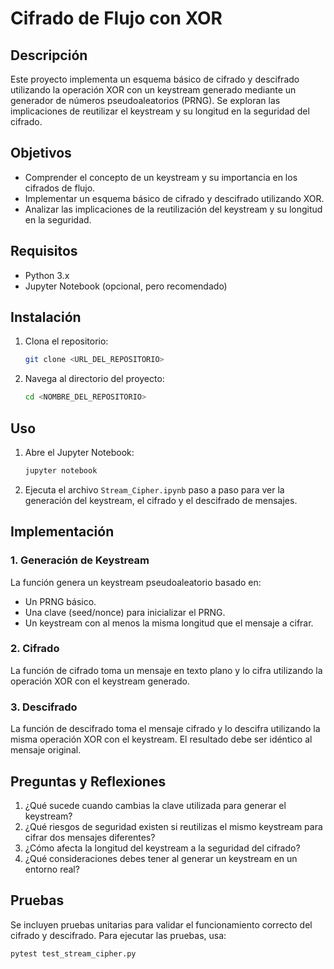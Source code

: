 # Cifrado de Flujo con XOR

## Descripción

Este proyecto implementa un esquema básico de cifrado y descifrado utilizando la operación XOR con un keystream generado mediante un generador de números pseudoaleatorios (PRNG). Se exploran las implicaciones de reutilizar el keystream y su longitud en la seguridad del cifrado.

## Objetivos

- Comprender el concepto de un keystream y su importancia en los cifrados de flujo.
- Implementar un esquema básico de cifrado y descifrado utilizando XOR.
- Analizar las implicaciones de la reutilización del keystream y su longitud en la seguridad.

## Requisitos

- Python 3.x
- Jupyter Notebook (opcional, pero recomendado)

## Instalación

1. Clona el repositorio:
   ```bash
   git clone <URL_DEL_REPOSITORIO>
   ```
2. Navega al directorio del proyecto:
   ```bash
   cd <NOMBRE_DEL_REPOSITORIO>
   ```

## Uso

1. Abre el Jupyter Notebook:
   ```bash
   jupyter notebook
   ```
2. Ejecuta el archivo `Stream_Cipher.ipynb` paso a paso para ver la generación del keystream, el cifrado y el descifrado de mensajes.

## Implementación

### 1. Generación de Keystream

La función genera un keystream pseudoaleatorio basado en:

- Un PRNG básico.
- Una clave (seed/nonce) para inicializar el PRNG.
- Un keystream con al menos la misma longitud que el mensaje a cifrar.

### 2. Cifrado

La función de cifrado toma un mensaje en texto plano y lo cifra utilizando la operación XOR con el keystream generado.

### 3. Descifrado

La función de descifrado toma el mensaje cifrado y lo descifra utilizando la misma operación XOR con el keystream. El resultado debe ser idéntico al mensaje original.

## Preguntas y Reflexiones

1. ¿Qué sucede cuando cambias la clave utilizada para generar el keystream?
2. ¿Qué riesgos de seguridad existen si reutilizas el mismo keystream para cifrar dos mensajes diferentes?
3. ¿Cómo afecta la longitud del keystream a la seguridad del cifrado?
4. ¿Qué consideraciones debes tener al generar un keystream en un entorno real?

## Pruebas

Se incluyen pruebas unitarias para validar el funcionamiento correcto del cifrado y descifrado. Para ejecutar las pruebas, usa:

```bash
pytest test_stream_cipher.py
```

